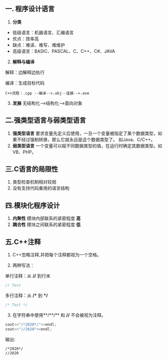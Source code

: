 ## 一. 程序设计语言

1. **分类**

+	低级语言：机器语言、汇编语言
  +	优点：效率高
  +	缺点：难读、难写、难维护
+	高级语言：BASIC、PASCAL、C、C++、C#、JAVA

2. **解释与编译**

解释：边解释边执行

编译：生成目标代码

	C++流程：.cpp --编译-->.obj--连接-->.exe

3. **发展** 无结构化-->结构化-->面向对象

## 二.强类型语言与弱类型语言

1. **强类型语言** 要求变量先定义后使用，一旦一个变量被指定了某个数据类型，如果不经过强制转换，那么它就永远是这个数据类型了。 如Java、C/C++。
2. **弱类型语言** 一个变量可以赋不同数据类型的值，在运行时确定其数据类型。如VB、PHP。

## 三.C语言的局限性

1. 类型检查机制相对较弱
2. 没有支持代码重用的语言结构

## 四.模块化程序设计
1.	**内聚性** 模块内部联系的紧密程度 **高**
2.	**耦合性** 模块之间联系的紧密程度 **低**

## 五.C++注释

1. C++忽略注释,并把每个注释都视为一个空格。

2. 两种写法：

单行注释：从 **//** 到行末

```c++
// Test
```

多行注释：从 **/\*** 到 **\*/**

```c++
/* Test */
```

3.	在字符串中使用**/\*\*/**	和 **//** 不会被视为注释。

```c++
cout<<"/*2020*/"<<endl;
cout<<"//2020"<<endl;
```

输出:

```
/*2020*/
//2020
```